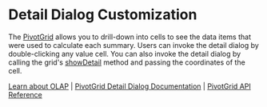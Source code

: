 Detail Dialog Customization
===========================

The [PivotGrid](https://www.grapecity.com/wijmo/api/classes/wijmo_olap.pivotgrid.html) allows you to drill-down into cells to see the data items that were used to calculate each summary. Users can invoke the detail dialog by double-clicking any value cell. You can also invoke the detail dialog by calling the grid's [showDetail](https://www.grapecity.com/wijmo/api/classes/wijmo_olap.pivotgrid.html#showdetail) method and passing the coordinates of the cell.

[Learn about OLAP](https://www.grapecity.com/wijmo-olap) | [PivotGrid Detail Dialog Documentation](https://www.grapecity.com/wijmo/docs/Topics/OLAP/Detail-Dialog) | [PivotGrid API Reference](https://www.grapecity.com/wijmo/api/classes/wijmo_olap.pivotgrid.html)